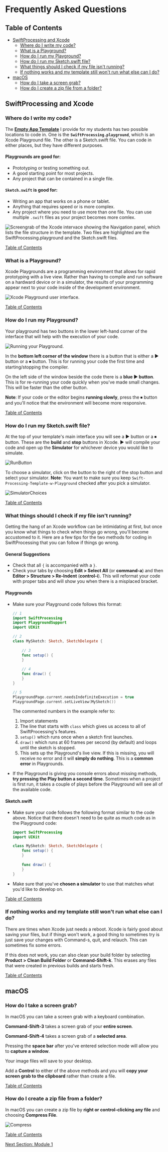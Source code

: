 # Frequently Asked Questions

## Table of Contents

- [SwiftProcessing and Xcode](#swiftprocessing-and-xcode)
  - [Where do I write my code?](#where-do-i-write-my-code)
  - [What is a Playground?](#what-is-a-playground)
  - [How do I run my Playground?](#how-do-i-run-my-playground)
  - [How do I run my Sketch.swift file?](#how-do-i-run-my-sketchswift-file)
  - [What things should I check if my file isn't running?](#what-things-should-i-check-if-my-file-isnt-running)
  - [If nothing works and my template still won't run what else can I do?](#if-nothing-works-and-my-template-still-wont-run-what-else-can-i-do)
- [macOS](#macos)
  - [How do I take a screen grab?](#how-do-i-take-a-screen-grab)
  - [How do I create a zip file from a folder?](#how-do-i-create-a-zip-file-from-a-folder)

## SwiftProcessing and Xcode

### Where do I write my code?

The **[Empty App Template](https://github.com/masoodkamandy/Swift-Processing-Template-w-Playground/archive/refs/heads/main.zip)** I provide for my students has two possible locations to code in. One is the **`SwiftProcessing.playground`**, which is an Xcode Playground file. The other is a Sketch.swift file. You can code in either places, but they have different purposes.

#### **Playgrounds** are good for:

- Prototyping or testing something out.
- A good starting point for most projects.
- Any project that can be contained in a single file.

#### **`Sketch.swift`** is good for:

- Writing an app that works on a phone or tablet.
- Anything that requires speed or is more complex.
- Any project where you need to use more than one file. You can use multiple `.swift` files as your project becomes more comlex.

![Screengrab of the Xcode intervace showing the Navigation panel, which lists the file structure in the template. Two files are highlighted are the SwiftProcessing.playground and the Sketch.swift files.](images/Template_crop.png)

[Table of Contents](#Table-of-Contents)

### What is a Playground?

Xcode Playgrounds are a programming environment that allows for rapid prototyping with a live view. Rather than having to compile and run software on a hardward device or in a simulator, the results of your programming appear next to your code inside of the development environment.

![Xcode Playground user interface.](images/Playground.png)

[Table of Contents](#Table-of-Contents)

### How do I run my Playground?

Your playground has two buttons in the lower left-hand corner of the interface that will help with the execution of your code.

![Running your Playground.](images/Playground_Run.png)

In the **bottom left corner of the window** there is a button that is either a ▶️ button or a ⏹ button. This is for running your code the first time and starting/stopping the compiler.

On the left side of the window beside the code there is a **blue ▶️ button**. This is for re-running your code quickly when you've made small changes. This will be faster than the other button.

**Note**: If your code or the editor begins **running slowly**, press the ⏹ button and you'll notice that the environment will become more responsive.

[Table of Contents](#Table-of-Contents)

### How do I run my Sketch.swift file?

At the top of your template's main interface you will see a ▶️ button or a ⏹ button. These are the **build** and **stop** buttons in Xcode. ▶️ will compile your code and open up the **Simulator** for whichever device you would like to simulate.

![RunButton](images/RunButton.png)

To choose a simulator, click on the button to the right of the stop button and select your simulator. **Note**: You want to make sure you keep `Swift-Processing-Template-w-Playground` checked after you pick a simulator.

![SimulatorChoices](images/SimulatorChoices.png)

[Table of Contents](#Table-of-Contents)

### What things should I check if my file isn't running?

Getting the hang of an Xcode workflow can be intimidating at first, but once you know what things to check when things go wrong, you'll become accustomed to it. Here are a few tips for the two methods for coding in SwiftProcessing that you can follow if things go wrong.

#### General Suggestions

- Check that all `{` is accompanied with a `}`.
- Check your tabs by choosing **Edit > Select All** (or **command-a**) and then **Editor > Structure > Re-Indent** (**control-i**). This will reformat your code with proper tabs and will show you when there is a misplaced bracket.

#### Playgrounds

- Make sure your Playground code follows this format:

  ```swift
  // 1
  import SwiftProcessing
  import PlaygroundSupport
  import UIKit
  
  // 2
  class MySketch: Sketch, SketchDelegate {
      
      // 3
      func setup() {
      }
      
      // 4
      func draw() {
      }
  }
  
  // 5
  PlaygroundPage.current.needsIndefiniteExecution = true
  PlaygroundPage.current.setLiveView(MySketch())
  ```

  The commented numbers in the example refer to:

  1. Import statements
  2. The line that starts with `class` which gives us access to all of SwiftProcessing's features.
  3. `setup()` which runs once when a sketch first launches.
  4. `draw()` which runs at 60 frames per second (by default) and loops until the sketch is stopped.
  5. This sets up the Playground's live view. If this is missing, you will receive no error and it will **simply do nothing**. This is a **common error** in Playgrounds.

- If the Playground is giving you console errors about missing methods, **try pressing the Play button a second time**. Sometimes when a project is first run, it takes a couple of plays before the Playground will see all of the available code.

#### Sketch.swift

- Make sure your code follows the following format similar to the code above. Notice that there doesn't need to be  quite as much code as in the Playground code:

  ```swift
  import SwiftProcessing
  import UIKit
  
  class MySketch: Sketch, SketchDelegate {
      func setup() {
      }
      
      func draw() {
      }
  }
  ```

- Make sure that you've **chosen a simulator** to use that matches what you'd like to develop on.

[Table of Contents](#Table-of-Contents)

### If nothing works and my template still won't run what else can I do?

There are times when Xcode just needs a reboot. Xcode is fairly good about saving your files, but if things won't work, a good thing to sometimes try is just save your changes with Command-s, quit, and relauch. This can sometimes fix some errors.

If this does not work, you can also clean your build folder by selecting **Product > Clean Build Folder** or **Command-Shift-k**. This erases any files that were created in previous builds and starts fresh.

[Table of Contents](#Table-of-Contents)

## macOS

### How do I take a screen grab?

In macOS you can take a screen grab with a keyboard combination.

**Command-Shift-3** takes a screen grab of your **entire screen**.

**Command-Shift-4** takes a screen grab of a **selected area**.

Pressing the **space bar** after you've entered selection mode will allow you to **capture a window**.

Your image files will save to your desktop.

Add a **Control** to either of the above methods and you will **copy your screen grab to the clipboard** rather than create a file.

[Table of Contents](#Table-of-Contents)

### How do I create a zip file from a folder?

In macOS you can create a zip file by **right or control-clicking any file** and choosing **Compress File**.

![Compress](images/Compress.png)

[Table of Contents](#Table-of-Contents)

[Next Section: Module 1](1_DrawingWithCode/README.md)
